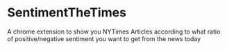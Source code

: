 SentimentTheTimes
=================

A chrome extension to show you NYTimes Articles according to what ratio of positive/negative sentiment you want to get from the news today
